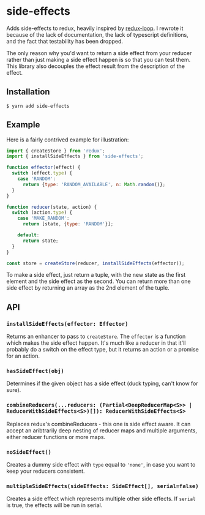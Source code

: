 # side-effects

Adds side-effects to redux, heavily inspired by [redux-loop](https://www.npmjs.com/package/redux-loop).
I rewrote it because of the lack of documentation, the lack of typescript definitions, and the fact that
testability has been dropped.

The only reason why you'd want to return a side effect from your reducer rather than just making a side effect
happen is so that you can test them.  This library also decouples the effect result from the description of the
effect. 

## Installation

    $ yarn add side-effects

## Example

Here is a fairly contrived example for illustration:

```js
import { createStore } from 'redux';
import { installSideEffects } from 'side-effects';

function effector(effect) {
  switch (effect.type) {
    case 'RANDOM':
      return {type: 'RANDOM_AVAILABLE', n: Math.random()};
  }
}

function reducer(state, action) {
  switch (action.type) {
    case 'MAKE_RANDOM':
      return [state, {type: 'RANDOM'}];

    default:
      return state;
  }
}

const store = createStore(reducer, installSideEffects(effector));
```

To make a side effect, just return a tuple, with the new state as the first element and the side
effect as the second.  You can return more than one side effect by returning an array as the 2nd
element of the tuple.


## API

### `installSideEffects(effector: Effector)`

Returns an enhancer to pass to `createStore`.  The `effector` is a function which makes the side
effect happen.  It's much like a reducer in that it'll probably do a switch on the effect type, but
it returns an action or a promise for an action.

### `hasSideEffect(obj)`

Determines if the given object has a side effect (duck typing, can't know for sure).

### `combineReducers(...reducers: (Partial<DeepReducerMap<S>> | ReducerWithSideEffects<S>)[]): ReducerWithSideEffects<S>`

Replaces redux's combineReducers - this one is side effect aware.  It can accept an aribtrarily deep nesting of reducer maps and multiple arguments,
either reducer functions or more maps.

### `noSideEffect()`

Creates a dummy side effect with `type` equal to `'none'`, in case you want to keep your reducers consistent.

### `multipleSideEffects(sideEffects: SideEffect[], serial=false)`

Creates a side effect which represents multiple other side effects.  If `serial` is true, the effects will be run in serial.
